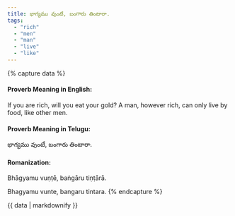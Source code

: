 ```yaml
---
title: భాగ్యము వుంటే, బంగారు తింటారా.
tags:
  - "rich"
  - "men"
  - "man"
  - "live"
  - "like"
---
```


{% capture data %}
#### Proverb Meaning in English:
If you are rich, will you eat your gold?
A man, however rich, can only live by food, like other men.

#### Proverb Meaning in Telugu:
భాగ్యము వుంటే, బంగారు తింటారా.

#### Romanization:
Bhāgyamu vuṇṭē, baṅgāru tiṇṭārā.

Bhagyamu vunte, bangaru tintara.
{% endcapture %}

{{ data | markdownify }}

